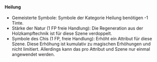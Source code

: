 #### Heilung

* Gemeisterte Symbole: Symbole der Kategorie Heilung benötigen -1 Tinte.
* Stärke der Natur (1 FP freie Handlung): Die Regeneration aus der Holzkampftechnik ist für diese Szene verdoppelt.
* Symbole des Chis (1 FP, freie Handlung): Erhöht ein Attribut für diese Szene. Diese Erhöhung ist kumulativ zu
magischen Erhöhungen und nicht limitiert. Allerdings kann das pro Attribut und Szene nur einmal angewendet werden.
